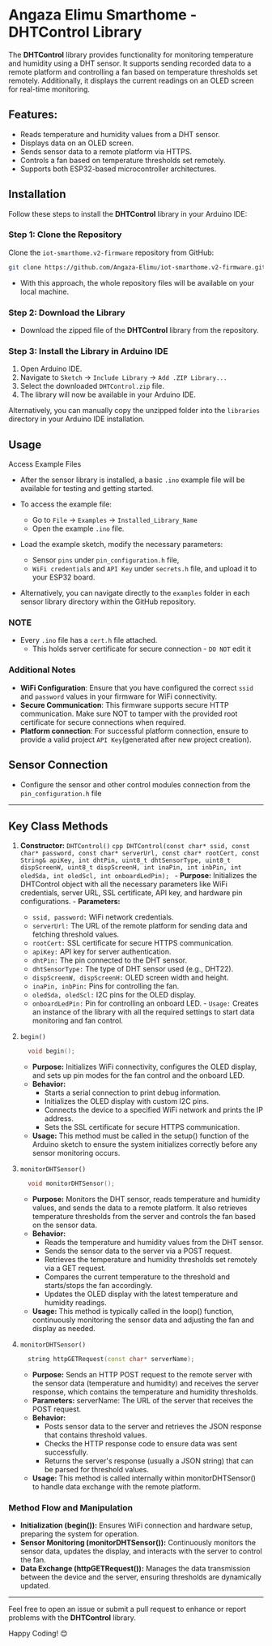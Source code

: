 
# Angaza Elimu Smarthome - DHTControl Library

The **DHTControl** library provides functionality for monitoring temperature and humidity using a DHT sensor. It supports sending recorded data to a remote platform and controlling a fan based on temperature thresholds set remotely. Additionally, it displays the current readings on an OLED screen for real-time monitoring.

## Features:

- Reads temperature and humidity values from a DHT sensor.
- Displays data on an OLED screen.
- Sends sensor data to a remote platform via HTTPS.
- Controls a fan based on temperature thresholds set remotely.
- Supports both ESP32-based microcontroller architectures.

## Installation

Follow these steps to install the **DHTControl** library in your Arduino IDE:

### Step 1: Clone the Repository
   Clone the `iot-smarthome.v2-firmware` repository from GitHub:
   ```bash
   git clone https://github.com/Angaza-Elimu/iot-smarthome.v2-firmware.git
   ```
   - With this approach, the whole repository files will be available on your local machine.

### Step 2: Download the Library

- Download the zipped file of the **DHTControl** library from the repository.

### Step 3: Install the Library in Arduino IDE

1. Open Arduino IDE.
2. Navigate to `Sketch` -> `Include Library` -> `Add .ZIP Library...`
3. Select the downloaded `DHTControl.zip` file.
4. The library will now be available in your Arduino IDE.

Alternatively, you can manually copy the unzipped folder into the `libraries` directory in your Arduino IDE installation.

## Usage

Access Example Files
   - After the sensor library is installed, a basic `.ino` example file will be available for testing and getting started.
   - To access the example file:
     - Go to `File` -> `Examples` -> `Installed_Library_Name`
     - Open the example `.ino` file.
   - Load the example sketch, modify the necessary parameters:
      - Sensor `pins` under `pin_configuration.h` file,
      - `WiFi credentials` and `API Key` under `secrets.h` file, and upload it to your ESP32 board.

   - Alternatively, you can navigate directly to the `examples` folder in each sensor library directory within the GitHub repository.

### NOTE
  - Every `.ino` file has a `cert.h` file attached.
    - This holds server certificate for secure connection - `DO NOT` edit it

### Additional Notes

  - **WiFi Configuration**: Ensure that you have configured the correct `ssid` and `password` values in your firmware for WiFi connectivity.
  - **Secure Communication**: This firmware supports secure HTTP communication. Make sure NOT to tamper with the provided root certificate for secure connections when required.
  - **Platform connection**: For successful platform connection, ensure to provide a valid project `API Key`(generated after new project creation).


## Sensor Connection

   - Configure the sensor and other control modules connection from the `pin_configuration.h` file


  ---

## Key Class Methods

  1. **Constructor:** `DHTControl()`
    ```cpp
    DHTControl(const char* ssid, const char* password, const char* serverUrl, const char* rootCert, const String& apiKey, int dhtPin, uint8_t dhtSensorType, uint8_t dispScreenW, uint8_t dispScreenH, int inaPin, int inbPin, int oledSda, int oledScl, int onboardLedPin);
    ```
    - **Purpose:** Initializes the DHTControl object with all the necessary parameters like WiFi credentials, server URL, SSL certificate, API key, and hardware pin configurations.
    - **Parameters:**
      - `ssid, password:` WiFi network credentials.
      - `serverUrl:` The URL of the remote platform for sending data and fetching threshold values.
      - `rootCert:` SSL certificate for secure HTTPS communication.
      - `apiKey:` API key for server authentication.
      - `dhtPin:` The pin connected to the DHT sensor.
      - `dhtSensorType:` The type of DHT sensor used (e.g., DHT22).
      - `dispScreenW, dispScreenH:` OLED screen width and height.
      - `inaPin, inbPin:` Pins for controlling the fan.
      - `oledSda, oledScl:` I2C pins for the OLED display.
      - `onboardLedPin:` Pin for controlling an onboard LED.
    - `Usage:` Creates an instance of the library with all the required settings to start data monitoring and fan control.

  2. `begin()`
      ```cpp
        void begin();
      ```
      - **Purpose:** Initializes WiFi connectivity, configures the OLED display, and sets up pin modes for the fan control and the onboard LED.
      - **Behavior:**
        - Starts a serial connection to print debug information.
        - Initializes the OLED display with custom I2C pins.
        - Connects the device to a specified WiFi network and prints the IP address.
        - Sets the SSL certificate for secure HTTPS communication.
      - **Usage:** This method must be called in the setup() function of the Arduino sketch to ensure the system initializes correctly before any sensor monitoring occurs.

  3. `monitorDHTSensor()`
      ```cpp
        void monitorDHTSensor();
      ```
      - **Purpose:** Monitors the DHT sensor, reads temperature and humidity values, and sends the data to a remote platform. It also retrieves temperature thresholds from the server and controls the fan based on the sensor data.
      - **Behavior:**
        - Reads the temperature and humidity values from the DHT sensor.
        - Sends the sensor data to the server via a POST request.
        - Retrieves the temperature and humidity thresholds set remotely via a GET request.
        - Compares the current temperature to the threshold and starts/stops the fan accordingly.
        - Updates the OLED display with the latest temperature and humidity readings.
      - **Usage:** This method is typically called in the loop() function, continuously monitoring the sensor data and adjusting the fan and display as needed.

  4. `monitorDHTSensor()`
      ```cpp
        string httpGETRequest(const char* serverName);
      ```
        - **Purpose:** Sends an HTTP POST request to the remote server with the sensor data (temperature and humidity) and receives the server response, which contains the temperature and humidity thresholds.
        - **Parameters:**
        serverName: The URL of the server that receives the POST request.
        - **Behavior:**
          - Posts sensor data to the server and retrieves the JSON response that contains threshold values.
          - Checks the HTTP response code to ensure data was sent successfully.
          - Returns the server's response (usually a JSON string) that can be parsed for threshold values.
        - **Usage:** This method is called internally within monitorDHTSensor() to handle data exchange with the remote platform.


### Method Flow and Manipulation
  - **Initialization (begin()):** Ensures WiFi connection and hardware setup, preparing the system for operation.
  - **Sensor Monitoring (monitorDHTSensor()):** Continuously monitors the sensor data, updates the display, and interacts with the server to control the fan.
  - **Data Exchange (httpGETRequest()):** Manages the data transmission between the device and the server, ensuring thresholds are dynamically updated.

  ---

  Feel free to open an issue or submit a pull request to enhance or report problems with the **DHTControl** library.

  Happy Coding! 😊

